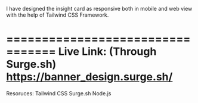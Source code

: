 I have designed the insight card as responsive both in mobile and web view with the help of Tailwind CSS Framework.

=================================
Live Link: (Through Surge.sh)
https://banner_design.surge.sh/
=================================

Resoruces:
Tailwind
CSS
Surge.sh
Node.js
